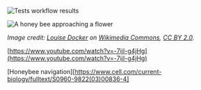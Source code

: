 ![Tests workflow results](https://github.com/justinlubin/honeybee/actions/workflows/tests.yml/badge.svg)

![A honey bee approaching a flower](https://jlubin.net/assets/bee.jpg)

_Image credit: [Louise Docker](https://www.flickr.com/photos/aussiegall/) on
[Wikimedia Commons](https://commons.wikimedia.org/wiki/File:Pollinationn.jpg),
[CC BY 2.0](https://creativecommons.org/licenses/by/2.0/)._

[https://www.youtube.com/watch?v=-7ijI-g4jHg](https://www.youtube.com/watch?v=-7ijI-g4jHg)

[Honeybee navigation][https://www.cell.com/current-biology/fulltext/S0960-9822(03)00836-4]
